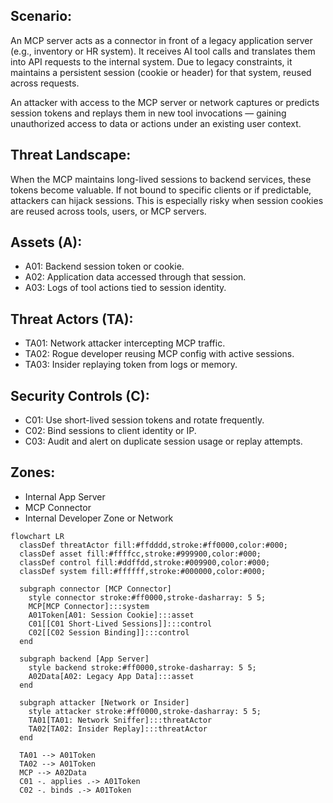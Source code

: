 

## Scenario:
An MCP server acts as a connector in front of a legacy application server (e.g., inventory or HR system). It receives AI tool calls and translates them into API requests to the internal system. Due to legacy constraints, it maintains a persistent session (cookie or header) for that system, reused across requests.

An attacker with access to the MCP server or network captures or predicts session tokens and replays them in new tool invocations — gaining unauthorized access to data or actions under an existing user context.

## Threat Landscape:
When the MCP maintains long-lived sessions to backend services, these tokens become valuable. If not bound to specific clients or if predictable, attackers can hijack sessions. This is especially risky when session cookies are reused across tools, users, or MCP servers.

## Assets (A):
* A01: Backend session token or cookie.
* A02: Application data accessed through that session.
* A03: Logs of tool actions tied to session identity.

## Threat Actors (TA):
* TA01: Network attacker intercepting MCP traffic.
* TA02: Rogue developer reusing MCP config with active sessions.
* TA03: Insider replaying token from logs or memory.

## Security Controls (C):
* C01: Use short-lived session tokens and rotate frequently.
* C02: Bind sessions to client identity or IP.
* C03: Audit and alert on duplicate session usage or replay attempts.

## Zones:
* Internal App Server
* MCP Connector
* Internal Developer Zone or Network

```mermaid
flowchart LR
  classDef threatActor fill:#ffdddd,stroke:#ff0000,color:#000;
  classDef asset fill:#ffffcc,stroke:#999900,color:#000;
  classDef control fill:#ddffdd,stroke:#009900,color:#000;
  classDef system fill:#ffffff,stroke:#000000,color:#000;

  subgraph connector [MCP Connector]
    style connector stroke:#ff0000,stroke-dasharray: 5 5;
    MCP[MCP Connector]:::system
    A01Token[A01: Session Cookie]:::asset
    C01[[C01 Short-Lived Sessions]]:::control
    C02[[C02 Session Binding]]:::control
  end

  subgraph backend [App Server]
    style backend stroke:#ff0000,stroke-dasharray: 5 5;
    A02Data[A02: Legacy App Data]:::asset
  end

  subgraph attacker [Network or Insider]
    style attacker stroke:#ff0000,stroke-dasharray: 5 5;
    TA01[TA01: Network Sniffer]:::threatActor
    TA02[TA02: Insider Replay]:::threatActor
  end

  TA01 --> A01Token
  TA02 --> A01Token
  MCP --> A02Data
  C01 -. applies .-> A01Token
  C02 -. binds .-> A01Token
```
